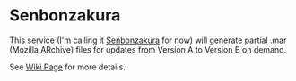 Senbonzakura
============

This service (I'm calling it [Senbonzakura](http://en.wikipedia.org/wiki/Byakuya_Kuchiki#Senbonzakura)
for now) will generate partial .mar (Mozilla ARchive) files for updates from 
Version A to Version B on demand.


See [Wiki Page](https://wiki.mozilla.org/User:Ffledgling/Senbonzakura) for more details.
